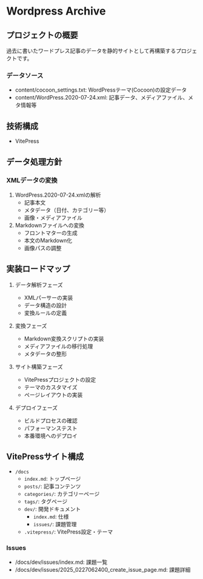 # Wordpress Archive

## プロジェクトの概要
過去に書いたワードプレス記事のデータを静的サイトとして再構築するプロジェクトです。

### データソース
- content/cocoon_settings.txt: WordPressテーマ(Cocoon)の設定データ
- content/WordPress.2020-07-24.xml: 記事データ、メディアファイル、メタ情報等

## 技術構成
- VitePress

## データ処理方針

### XMLデータの変換
1. WordPress.2020-07-24.xmlの解析
   - 記事本文
   - メタデータ（日付、カテゴリー等）
   - 画像・メディアファイル
2. Markdownファイルへの変換
   - フロントマターの生成
   - 本文のMarkdown化
   - 画像パスの調整

## 実装ロードマップ

1. データ解析フェーズ
   - XMLパーサーの実装
   - データ構造の設計
   - 変換ルールの定義

2. 変換フェーズ
   - Markdown変換スクリプトの実装
   - メディアファイルの移行処理
   - メタデータの整形

3. サイト構築フェーズ
   - VitePressプロジェクトの設定
   - テーマのカスタマイズ
   - ページレイアウトの実装

4. デプロイフェーズ
   - ビルドプロセスの確認
   - パフォーマンステスト
   - 本番環境へのデプロイ

## VitePressサイト構成
- `/docs`
  - `index.md`: トップページ
  - `posts/`: 記事コンテンツ
  - `categories/`: カテゴリーページ
  - `tags/`: タグページ
  - `dev/`: 開発ドキュメント
    - `index.md`: 仕様
    - `issues/`: 課題管理
  - `.vitepress/`: VitePress設定・テーマ

### Issues
- /docs/dev/issues/index.md: 課題一覧
- /docs/dev/issues/2025_0227062400_create_issue_page.md: 課題詳細

